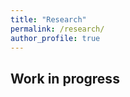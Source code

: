 ```yaml
---
title: "Research"
permalink: /research/
author_profile: true
---
```


## Work in progress



<!--

## The Horizon of Investors' Information Production 

--> 

<!---
<span style="color:lightslategrey"> Presentations: SFI Research Days (2023); 4<sup>th</sup> LTI@UniTO/Bank of Italy workshop on Long-Term Investors (2023).  </span> 
-->

<!--- 
[[PDF]]() - [[SSRN]]()
-->

<!--

## [Financial Intermediaries and Demand for Duration](http://srrnLINK)

*with A. Tamoni, and A. Plazzi* 

<span style="color:lightslategrey"> Presentations: SFI Research Days (2023); 4<sup>th</sup> LTI@UniTO/Bank of Italy workshop on Long-Term Investors (2023).  </span> 

[[PDF]](http://m-zanotti.github.io/files/paper1.pdf) - [[SSRN]](http://srrnLINK)

-->




<!--

## The Horizon of Investors' Information Production 

-->

<!---
<span style="color:lightslategrey"> Presentations: XYZ  </span> 
-->

<!--- 
[[PDF]]() - [[SSRN]]()
-->

 



<!---

{% if author.googlescholar %}
  You can also find my articles on <u><a href="{{author.googlescholar}}">my Google Scholar profile</a>.</u>
{% endif %}

{% include base_path %}

{% for post in site.publications reversed %}
  {% include archive-single.html %}
{% endfor %}

-->
